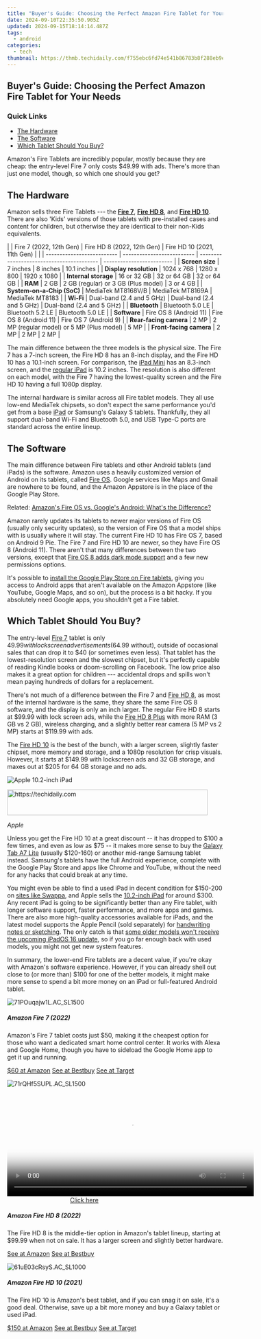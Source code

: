 ```yaml
---
title: "Buyer's Guide: Choosing the Perfect Amazon Fire Tablet for Your Needs"
date: 2024-09-10T22:35:50.905Z
updated: 2024-09-15T18:14:14.487Z
tags:
  - android
categories:
  - tech
thumbnail: https://thmb.techidaily.com/f755ebc6fd74e541b86783b8f288eb9ebe73ceda235653be011e1c74d43e6c3e.jpg
---
```


## Buyer's Guide: Choosing the Perfect Amazon Fire Tablet for Your Needs

### Quick Links

* [The Hardware](https://change-location.techidaily.com/pokemon-go-error-12-failed-to-detect-location-on-vivo-x100-pro-drfone-by-drfone-virtual-android/)
* [The Software](https://some-techniques.techidaily.com/gratis-business-presentation-boosting-plugins-and-templates-for-2024/)
* [Which Tablet Should You Buy?](https://blog-min.techidaily.com/how-to-retrieve-erased-videos-from-nokia-150-2023-by-fonelab-android-recover-video/)

 Amazon's Fire Tablets are incredibly popular, mostly because they are cheap: the entry-level Fire 7 only costs $49.99 with ads. There's more than just one model, though, so which one should you get?

##  The Hardware

 Amazon sells three Fire Tablets --- the [**Fire 7**](https://www.amazon.com/Fire-7-Tablet/dp/B096WKKK2K?tag=htg-v2-komn16m-20&ascsubtag=UUhtgUeUpU205469&asc%5Frefurl=https%3A%2F%2Fwww.howtogeek.com%2F813982%2Fwhich-amazon-fire-tablet-should-you-buy%2F&asc%5Fcampaign=Short-Term), **[Fire HD 8](https://www.amazon.com/Amazon-Official-Site-Fire-HD-8-Tablet-8-inch-Display-2022-release/dp/B09BG5PGC3?tag=htg-v2-komn16m-20&ascsubtag=UUhtgUeUpU205469&asc%5Frefurl=https%3A%2F%2Fwww.howtogeek.com%2F813982%2Fwhich-amazon-fire-tablet-should-you-buy%2F&asc%5Fcampaign=Short-Term)**, and [**Fire HD 10**](https://www.amazon.com/Fire-HD-10-tablet/dp/B08BX7FV5L?tag=htg-v2-komn16m-20&ascsubtag=UUhtgUeUpU205469&asc%5Frefurl=https%3A%2F%2Fwww.howtogeek.com%2F813982%2Fwhich-amazon-fire-tablet-should-you-buy%2F&asc%5Fcampaign=Short-Term). There are also 'Kids' versions of those tablets with pre-installed cases and content for children, but otherwise they are identical to their non-Kids equivalents.

| |  Fire 7 (2022, 12th Gen) | Fire HD 8 (2022, 12th Gen) | Fire HD 10 (2021, 11th Gen)               |                           |
| -------------------------- | -------------------------- | ----------------------------------------- | ------------------------- |
| **Screen size**            | 7 inches                   | 8 inches                                  | 10.1 inches               |
| **Display resolution**     | 1024 x 768                 | 1280 x 800                                | 1920 x 1080               |
| **Internal storage**       | 16 or 32 GB                | 32 or 64 GB                               | 32 or 64 GB               |
| **RAM**                    | 2 GB                       | 2 GB (regular) or 3 GB (Plus model)       | 3 or 4 GB                 |
| **System-on-a-Chip (SoC)** | MediaTek MT8168V/B         | MediaTek MT8169A                          | MediaTek MT8183           |
| **Wi-Fi**                  | Dual-band (2.4 and 5 GHz)  | Dual-band (2.4 and 5 GHz)                 | Dual-band (2.4 and 5 GHz) |
| **Bluetooth**              | Bluetooth 5.0 LE           | Bluetooth 5.2 LE                          | Bluetooth 5.0 LE          |
| **Software**               | Fire OS 8 (Android 11)     | Fire OS 8 (Android 11)                    | Fire OS 7 (Android 9)     |
| **Rear-facing camera**     | 2 MP                       | 2 MP (regular model) or 5 MP (Plus model) | 5 MP                      |
| **Front-facing camera**    | 2 MP                       | 2 MP                                      | 2 MP                      |

 The main difference between the three models is the physical size. The Fire 7 has a 7-inch screen, the Fire HD 8 has an 8-inch display, and the Fire HD 10 has a 10.1-inch screen. For comparison, the [iPad Mini](https://www.apple.com/ipad-mini/) has an 8.3-inch screen, and the [regular iPad](https://www.apple.com/ipad-10.2/) is 10.2 inches. The resolution is also different on each model, with the Fire 7 having the lowest-quality screen and the Fire HD 10 having a full 1080p display.

 The internal hardware is similar across all Fire tablet models. They all use low-end MediaTek chipsets, so don't expect the same performance you'd get from a base [iPad](https://snapchat-videos.techidaily.com/2024-approved-innovative-ways-to-boost-your-snapchat-engagement/) or Samsung's Galaxy S tablets. Thankfully, they all support dual-band Wi-Fi and Bluetooth 5.0, and USB Type-C ports are standard across the entire lineup.

##  The Software

 The main difference between Fire tablets and other Android tablets (and iPads) is the software. Amazon uses a heavily customized version of Android on its tablets, called [Fire OS](https://screen-recording.techidaily.com/updated-optimizing-zoom-conferences-the-power-of-filters/). Google services like Maps and Gmail are nowhere to be found, and the Amazon Appstore is in the place of the Google Play Store.

Related: [Amazon's Fire OS vs. Google's Android: What's the Difference?](https://screen-recording.techidaily.com/updated-optimizing-zoom-conferences-the-power-of-filters/) 

 Amazon rarely updates its tablets to newer major versions of Fire OS (usually only security updates), so the version of Fire OS that a model ships with is usually where it will stay. The current Fire HD 10 has Fire OS 7, based on Android 9 Pie. The Fire 7 and Fire HD 10 are newer, so they have Fire OS 8 (Android 11). There aren't that many differences between the two versions, except that [Fire OS 8 adds dark mode support](https://developer.amazon.com/docs/fire-tablets/fire-os-8.html) and a few new permissions options.

 It's possible to [install the Google Play Store on Fire tablets](https://android-location.techidaily.com/how-to-fake-gps-on-android-without-mock-location-for-your-honor-magic-v2-drfone-by-drfone-virtual/), giving you access to Android apps that aren't available on the Amazon Appstore (like YouTube, Google Maps, and so on), but the process is a bit hacky. If you absolutely need Google apps, you shouldn't get a Fire tablet.

##  Which Tablet Should You Buy?

 The entry-level [Fire 7](https://www.amazon.com/Fire-7-Tablet/dp/B096WKKK2K?tag=htg-v2-komn16m-20&ascsubtag=UUhtgUeUpU205469&asc%5Frefurl=https%3A%2F%2Fwww.howtogeek.com%2F813982%2Fwhich-amazon-fire-tablet-should-you-buy%2F&asc%5Fcampaign=Short-Term) tablet is only $49.99 with lock screen advertisements ($64.99 without), outside of occasional sales that can drop it to $40 (or sometimes even less). That tablet has the lowest-resolution screen and the slowest chipset, but it's perfectly capable of reading Kindle books or doom-scrolling on Facebook. The low price also makes it a great option for children --- accidental drops and spills won't mean paying hundreds of dollars for a replacement.

 There's not much of a difference between the Fire 7 and [Fire HD 8](https://www.amazon.com/dp/B099Z8HLHT/?tag=htg-v2-komn16m-20&ascsubtag=UUhtgUeUpU205469&asc%5Frefurl=https%3A%2F%2Fwww.howtogeek.com%2F813982%2Fwhich-amazon-fire-tablet-should-you-buy%2F&asc%5Fcampaign=Short-Term), as most of the internal hardware is the same, they share the same Fire OS 8 software, and the display is only an inch larger. The regular Fire HD 8 starts at $99.99 with lock screen ads, while the [Fire HD 8 Plus](https://www.amazon.com/dp/B099Z93WD9/?tag=htg-v2-komn16m-20&ascsubtag=UUhtgUeUpU205469&asc%5Frefurl=https%3A%2F%2Fwww.howtogeek.com%2F813982%2Fwhich-amazon-fire-tablet-should-you-buy%2F&asc%5Fcampaign=Short-Term) with more RAM (3 GB vs 2 GB), wireless charging, and a slightly better rear camera (5 MP vs 2 MP) starts at $119.99 with ads.

 The [Fire HD 10](https://www.amazon.com/Fire-HD-10-tablet/dp/B08BX7FV5L?tag=htg-v2-komn16m-20&ascsubtag=UUhtgUeUpU205469&asc%5Frefurl=https%3A%2F%2Fwww.howtogeek.com%2F813982%2Fwhich-amazon-fire-tablet-should-you-buy%2F&asc%5Fcampaign=Short-Term) is the best of the bunch, with a larger screen, slightly faster chipset, more memory and storage, and a 1080p resolution for crisp visuals. However, it starts at $149.99 with lockscreen ads and 32 GB storage, and maxes out at $205 for 64 GB storage and no ads.

![Apple 10.2-inch iPad](https://static1.howtogeekimages.com/wordpress/wp-content/uploads/2022/07/4901816cv11d.jpg) 

<!-- affiliate ads begin -->
<a href="https://aligracehair.sjv.io/c/5597632/2135374/19272" target="_top" id="2135374">
  <img src="//a.impactradius-go.com/display-ad/19272-2135374" border="0" alt="https://techidaily.com" width="468" height="60"/>
</a>
<img height="0" width="0" src="https://aligracehair.sjv.io/i/5597632/2135374/19272" style="position:absolute;visibility:hidden;" border="0" />
<!-- affiliate ads end -->

_Apple_

 Unless you get the Fire HD 10 at a great discount -- it has dropped to $100 a few times, and even as low as $75 -- it makes more sense to buy the [Galaxy Tab A7 Lite](https://www.amazon.com/Samsung-Lite-Gray-32GB-SM-T220NZAAXAR/dp/B094Q89NKH?tag=htg-v2-komn16m-20&ascsubtag=UUhtgUeUpU205469&asc%5Frefurl=https%3A%2F%2Fwww.howtogeek.com%2F813982%2Fwhich-amazon-fire-tablet-should-you-buy%2F&asc%5Fcampaign=Short-Term) (usually $120-160) or another mid-range Samsung tablet instead. Samsung's tablets have the full Android experience, complete with the Google Play Store and apps like Chrome and YouTube, without the need for any hacks that could break at any time.

 You might even be able to find a used iPad in decent condition for $150-200 on [sites like Swappa](https://swappa.com/buy/apple/ipad), and Apple sells the [10.2-inch iPad](https://www.amazon.com/2021-Apple-10-2-inch-Wi-Fi-256GB/dp/B09G9CJM1Z?tag=htg-v2-komn16m-20&ascsubtag=UUhtgUeUpU205469&asc%5Frefurl=https%3A%2F%2Fwww.howtogeek.com%2F813982%2Fwhich-amazon-fire-tablet-should-you-buy%2F&asc%5Fcampaign=Short-Term) for around $300\. Any recent iPad is going to be significantly better than any Fire tablet, with longer software support, faster performance, and more apps and games. There are also more high-quality accessories available for iPads, and the latest model supports the Apple Pencil (sold separately) for [handwriting notes or sketching](https://extra-information.techidaily.com/updated-3-straightforward-methods-to-fine-tune-shades/). The only catch is that [some older models won't receive the upcoming iPadOS 16 update](https://digital-screen-recording.techidaily.com/in-2024-pioneering-techniques-to-transform-your-obs-studio-projects/), so if you go far enough back with used models, you might not get new system features.

 In summary, the lower-end Fire tablets are a decent value, if you're okay with Amazon's software experience. However, if you can already shell out close to (or more than) $100 for one of the better models, it might make more sense to spend a bit more money on an iPad or full-featured Android tablet.

![71POuqajw1L._AC_SL1500_](https://static1.howtogeekimages.com/wordpress/wp-content/uploads/2023/06/71pouqajw1l-_ac_sl1500_.jpg) 

#####  Amazon Fire 7 (2022)

Amazon's Fire 7 tablet costs just $50, making it the cheapest option for those who want a dedicated smart home control center. It works with Alexa and Google Home, though you have to sideload the Google Home app to get it up and running.

[$60 at Amazon](https://www.amazon.com/Fire-7-Tablet/dp/B096WKKK2K) [See at Bestbuy](https://shop-links.co/link/?exclusive=1&publisher_slug=itechdaily19598&url=https%3A%2F%2Fwww.bestbuy.com%2Fsite%2Famazon__fire_7_2022_%2F6508109.p%3FskuId%3D6508109%2522target%253D%2522_blank) [See at Target](https://shop-links.co/link/?exclusive=1&publisher_slug=itechdaily19598&url=https%3A%2F%2Fdisneyplus.bn5x.net%2Fc%2F156932%2F564546%2F9358%3FsubId1%3DUUhtgUeUpU205469%26subId2%3Dehtg%26u%3Dhttps%253A%252F%252Fwww.target.com%252Fp%252Famazon%255Ffire%255F7%255F16gb%255F7%252F-%252FA-86688390%2522target%253D%2522%255Fblank) 

![71rQHf5SUPL._AC_SL1500_](https://static1.howtogeekimages.com/wordpress/wp-content/uploads/2023/06/71rqhf5supl-_ac_sl1500_.jpg) 

<!-- affiliate ads begin -->
<span id="1983551">
					<video width="576" height="240" style="cursor:pointer"
           poster="//a.impactradius-go.com/display-clicktoplayimage/1983551.png"
           onclick="if(!this.playClicked){this.play();this.setAttribute('controls',true);this.playClicked=true;}">
	   <source src="//a.impactradius-go.com/display-ad/22993-1983551">
	   <img src="//a.impactradius-go.com/display-clicktoplayimage/1983551.png" style="border: none; height: 100%; width: 100%; object-fit: contain">
	</video>
	<div style="width:360px;text-align:center"><a href="javascript:window.open(decodeURIComponent('https%3A%2F%2Fhomestyler.sjv.io%2Fc%2F5597632%2F1983551%2F22993'), '_blank');void(0);">Click here</a></div>
</span>
<img height="0" width="0" src="https://imp.pxf.io/i/5597632/1983551/22993" style="position:absolute;visibility:hidden;" border="0" />
<!-- affiliate ads end -->

#####  Amazon Fire HD 8 (2022)

The Fire HD 8 is the middle-tier option in Amazon's tablet lineup, starting at $99.99 when not on sale. It has a larger screen and slightly better hardware.

[See at Amazon](https://www.amazon.com/Amazon-Official-Site-Fire-HD-8-Tablet-8-inch-Display-2022-release/dp/B09BG5PGC3) [See at Bestbuy](https://shop-links.co/link/?exclusive=1&publisher_slug=itechdaily19598&url=https%3A%2F%2Fwww.bestbuy.com%2Fsite%2Famazon__fire_hd_8_20%2F6521161.p%3FskuId%3D6521161%2522target%253D%2522_blank) 

![61uE03cRsyS._AC_SL1000_](https://static1.howtogeekimages.com/wordpress/wp-content/uploads/2023/06/61ue03crsys-_ac_sl1000_.jpg) 

#####  Amazon Fire HD 10 (2021)

The Fire HD 10 is Amazon's best tablet, and if you can snag it on sale, it's a good deal. Otherwise, save up a bit more money and buy a Galaxy tablet or used iPad.

[$150 at Amazon](https://www.amazon.com/Fire-HD-10-tablet/dp/B08BX7FV5L) [See at Bestbuy](https://shop-links.co/link/?exclusive=1&publisher_slug=itechdaily19598&url=https%3A%2F%2Fwww.bestbuy.com%2Fsite%2Famazon__fire_hd_10__%2F6461940.p%3FskuId%3D6461940%2522target%253D%2522_blank) [See at Target](https://shop-links.co/link/?exclusive=1&publisher_slug=itechdaily19598&url=https%3A%2F%2Fdisneyplus.bn5x.net%2Fc%2F156932%2F564546%2F9358%3FsubId1%3DUUhtgUeUpU205469%26subId2%3Dehtg%26u%3Dhttps%253A%252F%252Fwww.target.com%252Fp%252Famazon%255Ffire%255Fhd%255F10%255Fta%252F-%252FA-82138510%2522target%253D%2522%255Fblank)

<ins class="adsbygoogle"
     style="display:block"
     data-ad-format="autorelaxed"
     data-ad-client="ca-pub-7571918770474297"
     data-ad-slot="1223367746"></ins>

<ins class="adsbygoogle"
     style="display:block"
     data-ad-client="ca-pub-7571918770474297"
     data-ad-slot="8358498916"
     data-ad-format="auto"
     data-full-width-responsive="true"></ins>



